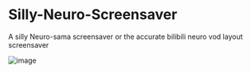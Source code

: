 # Silly-Neuro-Screensaver
A silly Neuro-sama screensaver or the accurate bilibili neuro vod layout screensaver

![image](https://github.com/user-attachments/assets/a42fff49-a825-428a-bbdc-785b18988382)
